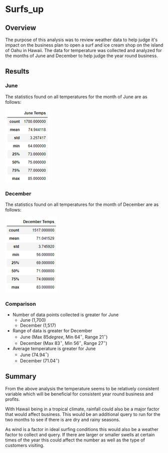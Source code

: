 # Surfs_up

## Overview
The purpose of this analysis was to review weather data to help judge it's impact on the business plan to open a surf and ice cream shop on the island of Oahu in Hawaii. The data for temperature was collected and analyzed for the months of June and December to help judge the year round business.

## Results

### June
The statistics found on all temperatures for the month of June are as follows:

![alt_text](https://raw.githubusercontent.com/bweirich/Surfs_up/main/June_Temps.png)

### December
The statistics found on all temperatures for the month of December are as follows:

![alt_tex](https://raw.githubusercontent.com/bweirich/Surfs_up/main/Dec_Temps.png)

### Comparison
- Number of data points collected is greater for June
    - June (1,700)
    - December (1,517)
- Range of data is greater for December
    - June (Max 85*degree*, Min 64$^\circ$, Range 21$^\circ$)
    - December (Max 83$^\circ$, Min 56$^\circ$, Range 27$^\circ$)
- Average temperature is greater for June
    - June (74.94$^\circ$)
    - December (71.04$^\circ$)

## Summary
From the above analysis the temperature seems to be relatively consistent variable which will be beneficial for consistent year round business and profits.  

With Hawaii being in a tropical climate, rainfall could also be a major factor that would affect business. This would be an additional query to run for the two months to see if there is are dry and rainy seasons. 

As wind is a factor in ideal surfing conditions this would also be a weather factor to collect and query.  If there are larger or smaller swells at certain times of the year this could affect the number as well as the type of customers visiting.